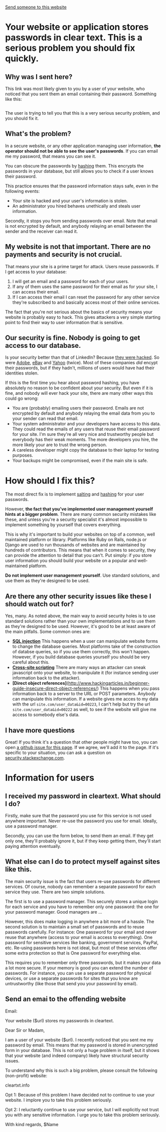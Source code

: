 [Send someone to this website](...)
# Your website or application stores passwords in clear text. This is a serious problem you should fix quickly.

## Why was I sent here?

This link was most likely given to you by a user of your website, who noticed that you sent them an email containing their password. Something like this:

<img>

The user is trying to tell you that this is a very serious security problem, and you should fix it.

## What's the problem?

In a secure website, or any other application managing user information, **the operator should not be able to see the user's passwords**. If you can email me my password, that means you can see it. 

You can obscure the passwords by [hashing](https://www.wired.com/2016/06/hacker-lexicon-password-hashing/) them. This encrypts the passwords in your database, but still allows you to check if a user knows their password.

This practice ensures that the password information stays safe, even in the following events:
 * Your site is hacked and your user's information is stolen.
 * An administrator you hired behaves unethically and steals user information.

Secondly, it stops you from sending passwords over email. Note that email is not encrypted by default, and anybody relaying an email between the sender and the receiver can read it.

## My website is not that important. There are no payments and security is not crucial.
That means your site is a prime target for attack. Users reuse passwords. If I get access to your database:
 1) I will get an email and a password for each of your users. 
 2) If any of them uses the same password for their email as for your site, I can access their email.
 3) If I can access their email I can reset the password for any other service they're subscribed to and basically access most of their online services.

The fact that you're not serious about the basics of security means your website is probably easy to hack. This gives attackers a very simple starting point to find their way to user information that is sensitive.

## Our security is fine. Nobody is going to get access to our database.
Is your security better than that of LinkedIn? Because [they were hacked](https://en.wikipedia.org/wiki/2012_LinkedIn_hack). So were [Adobe](https://www.theverge.com/2013/11/7/5078560/over-150-million-breached-records-from-adobe-hack-surface-online), [eBay](https://www.ebayinc.com/stories/news/ebay-inc-ask-ebay-users-change-passwords/) and [Yahoo](https://en.wikipedia.org/wiki/Yahoo!_data_breaches) (twice). Most of these companies _did_ encypt their passwords, but if they hadn't, millions of users would have had their identities stolen.

If this is the first time you hear about password hashing, you have absolutely no reason to be confident about your security. But even if it is fine, and nobody will ever hack your site, there are many other ways this could go wrong:
* You are (probably) emailing users their password. Emails are not encrypted by default and anybody relaying the email data from you to your sender can read that email.
 * Your system administrator and your developers have access to this data. They could read the emails of any users that reuse their email password for your site. I'm sure they're all very nice and trustworthy people but everybody has their weak moments. The more developers you hire, the more likely your are to trust the wrong person.
 * A careless developer might copy the database to their laptop for testing purposes. 
 * Your backups might be compromised, even if the main site is safe.

# How should I fix this?
The most direct fix is to implement [salting](https://en.wikipedia.org/wiki/Salt_(cryptography)) and [hashing](https://www.wired.com/2016/06/hacker-lexicon-password-hashing/) for your user passwords. 

However, **the fact that you've implemented user management yourself hints at a bigger problem**. There are many common security mistakes like these, and unless you're a security specialist it's almost impossible to implement something by yourself that covers everything.

This is why it's important to build your websites on top of a common, well maintained platform or library. Platforms like Ruby on Rails, node.js or Django are used to run thousands of websites and are maintained by hundreds of contributors. This means that when it comes to security, they can provide the attention to detail that you can't. Put simply: if you store user information you should build your website on a popular and well-maintained platform.
 
**Do not implement user management yourself**. Use standard solutions, and use them as they're designed to be used.

## Are there any other security issues like these I should watch out for?

Yes, many. As noted above, the main way to avoid security holes is to use standard solutions rather than your own implementations and to use them as they're designed to be used. However, it's good to be at least aware of the main pitfalls. Some common ones are:
* **[SQL injection](https://www.csoonline.com/article/3257429/application-security/what-is-sql-injection-this-oldie-but-goodie-can-make-your-web-applications-hurt.html)** This happens when a user can manipulate website forms to change the database queries. Most platforms take of  the construction of databse queries, so if you use them correctly, this won't happen. However, if you build database queries yourself you should be very careful about this.
* **[Cross-site scripting](https://en.wikipedia.org/wiki/Cross-site_scripting)** There are many ways an attacker can sneak javascript onto your website, to manipulate it (for instance sending user information back to the attacker). 
* **[Direct object references]**(http://www.hackingarticles.in/beginner-guide-insecure-direct-object-references/) This happens when you pass information back to a server to the URL or POST parameters. Anybody can manipulate this information. If a website gives me acces to my data with the url ```site.com/user_data&id=00223```, I can't help but try the url  ```site.com/user_data&id=00222``` as well, to see if the website will give me access to somebody else's data. 

## I have more questions

Great! If you think it's a question that other people might have too, you can open [a github issue for this page](). If we agree, we'll add it to the page. If it's specific to your situation, you can ask a question on [security.stackexchange.com](security.stackexchange.com).

#  Information for users

## I received my password in cleartext. What should I do?
Firstly, make sure that the password you use for this service is not used anywhere important. Never re-use the password you use for email. Ideally, use a password manager.

Secondly, you can use the form below, to send them an email. If they get only one, they'll probably ignore it, but if they keep getting them, they'll start paying attention eventually.

## What else can I do to protect myself against sites like this.
The main security issue is the fact that users re-use passwords for different services. Of course, nobody can remember a separate password for each service they use. There are two simple solutions.

The first is to use a password manager. This securely stores a unique login for each service and you have to remember only one password: the one for your password manager. Good managers are ...

However, this does make logging in anywhere a bit more of a hassle. The second solution is to maintain a small set of passwords and to reuse passwords carefully. For instance:
One password for your email and never reuse that anywhere (access to your email is access to everything).
One password for sensitive services like banking, government services, PayPal, etc. Re-using passwords here is not ideal, but most of these services offer some extra protection so that is 
One password for everything else. 

This requires you to remember only three passwords, but it makes your data a lot more secure. If your memory is good you can extend the number of passwords. For instance, you can use a separate password for physical devices, or use a separate passwords for sites that you know are untrustworthy (like those that send you your password by email).

## Send an emai to the offending website

Email:

Your website ($url) stores my passwords in cleartext.

Dear Sir or Madam,

I am a user of your website ($url). I recently noticed that you sent me my password by email. This means that my password is stored in unencrypted form in your database. This is not only a huge problem in itself, but it shows that your website (and indeed company) likely have structural security issues.

To understand why this is such a big problem, please consult the following (non-profit) website:

cleartxt.info

Opt 1: Because of this problem I have decided not to continue to use your website. I implore you to take this problem seriously.

Opt 2: I reluctantly continue to use your service, but I will explicitly not trust you with any sensitive information. I urge you to take this problem seriously.

With kind regards,
$Name
